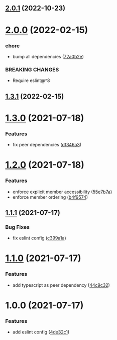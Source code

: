 ## [2.0.1](https://github.com/dryauk/eslint-config/compare/v2.0.0...v2.0.1) (2022-10-23)

# [2.0.0](https://github.com/dryauk/eslint-config/compare/v1.3.1...v2.0.0) (2022-02-15)


### chore

* bump all dependencies ([72a0b2e](https://github.com/dryauk/eslint-config/commit/72a0b2efe518651bbca36f7f05a44f71670dd403))


### BREAKING CHANGES

* Require eslint@^8

## [1.3.1](https://github.com/dryauk/eslint-config/compare/v1.3.0...v1.3.1) (2022-02-15)

# [1.3.0](https://github.com/dryauk/eslint-config/compare/v1.2.0...v1.3.0) (2021-07-18)


### Features

* fix peer dependencies ([df346a3](https://github.com/dryauk/eslint-config/commit/df346a3ae6edd818ef534f64533c02551ef43b26))

# [1.2.0](https://github.com/dryauk/eslint-config/compare/v1.1.1...v1.2.0) (2021-07-18)


### Features

* enforce explicit member accessibility ([55e7b7a](https://github.com/dryauk/eslint-config/commit/55e7b7a8c5b7cdbfec765c55af99580dad6f9bd7))
* enforce member ordering ([b4f9574](https://github.com/dryauk/eslint-config/commit/b4f9574fe04bf49aacb14ab72167163ab25219d0))

## [1.1.1](https://github.com/dryauk/eslint-config/compare/v1.1.0...v1.1.1) (2021-07-17)


### Bug Fixes

* fix eslint config ([c399a1a](https://github.com/dryauk/eslint-config/commit/c399a1adc910e8c48b9615f25ccb809a62e9b3d9))

# [1.1.0](https://github.com/dryauk/eslint-config/compare/v1.0.0...v1.1.0) (2021-07-17)


### Features

* add typescript as peer dependency ([44c9c32](https://github.com/dryauk/eslint-config/commit/44c9c321245dface6c1f5ff10fecdaad08a928d8))

# 1.0.0 (2021-07-17)


### Features

* add eslint config ([4de32c1](https://github.com/dryauk/eslint-config/commit/4de32c14c342b2c94dc5cddad73f67b57cd1556a))
